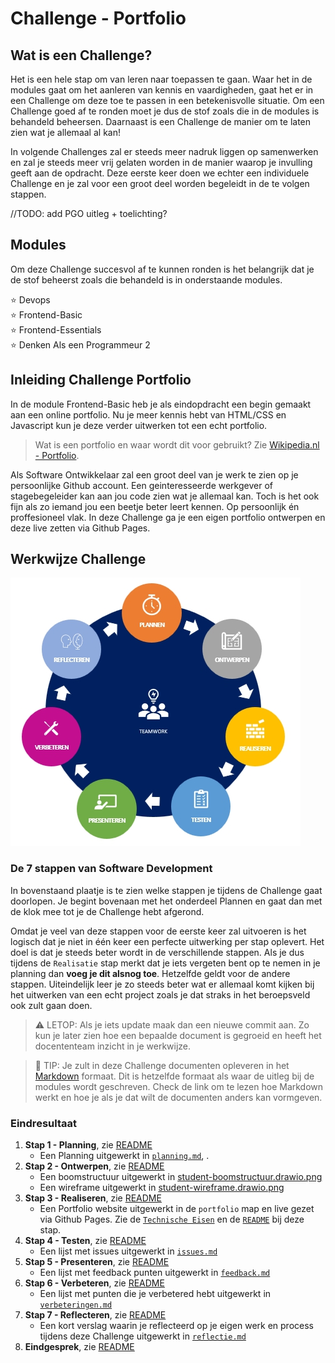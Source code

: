 # Challenge - Portfolio

## Wat is een Challenge?

Het is een hele stap om van leren naar toepassen te gaan. Waar het in de modules gaat om het aanleren van kennis en vaardigheden, gaat het er in een Challenge om deze toe te passen in een betekenisvolle situatie. Om een Challenge goed af te ronden moet je dus de stof zoals die in de modules is behandeld beheersen. Daarnaast is een Challenge de manier om te laten zien wat je allemaal al kan!

In volgende Challenges zal er steeds meer nadruk liggen op samenwerken en zal je steeds meer vrij gelaten worden in de manier waarop je invulling geeft aan de opdracht. Deze eerste keer doen we echter een individuele Challenge en je zal voor een groot deel worden begeleidt in de te volgen stappen.

//TODO: add PGO uitleg + toelichting?

## Modules

Om deze Challenge succesvol af te kunnen ronden is het belangrijk dat je de stof beheerst zoals die behandeld is in onderstaande modules.

:star: Devops  
:star: Frontend-Basic  
:star: Frontend-Essentials  
:star: Denken Als een Programmeur 2  

## Inleiding Challenge Portfolio

In de module Frontend-Basic heb je als eindopdracht een begin gemaakt aan een online portfolio. Nu je meer kennis hebt van HTML/CSS en Javascript kun je deze verder uitwerken tot een echt portfolio.

> Wat is een portfolio en waar wordt dit voor gebruikt? Zie [Wikipedia.nl - Portfolio](https://nl.wikipedia.org/wiki/Portfolio).

Als Software Ontwikkelaar zal een groot deel van je werk te zien op je persoonlijke Github account. Een geinteresseerde werkgever of stagebegeleider kan aan jou code zien wat je allemaal kan. Toch is het ook fijn als zo iemand jou een beetje beter leert kennen. Op persoonlijk én proffesioneel vlak. In deze Challenge ga je een eigen portfolio ontwerpen en deze live zetten via Github Pages.

## Werkwijze Challenge

![7 Stappen van Software Development](img/7-stappen.jpg)

### De 7 stappen van Software Development
In bovenstaand plaatje is te zien welke stappen je tijdens de Challenge gaat doorlopen. Je begint bovenaan met het onderdeel Plannen en gaat dan met de klok mee tot je de Challenge hebt afgerond. 

Omdat je veel van deze stappen voor de eerste keer zal uitvoeren is het logisch dat je niet in één keer een perfecte uitwerking per stap oplevert. Het doel is dat je steeds beter wordt in de verschillende stappen. Als je dus tijdens de `Realisatie` stap merkt dat je iets vergeten bent op te nemen in je planning dan **voeg je dit alsnog toe**. Hetzelfde geldt voor de andere stappen. Uiteindelijk leer je zo steeds beter wat er allemaal komt kijken bij het uitwerken van een echt project zoals je dat straks in het beroepsveld ook zult gaan doen.

> :warning: LETOP: Als je iets update maak dan een nieuwe commit aan. Zo kun je later zien hoe een bepaalde document is gegroeid en heeft het docententeam inzicht in je werkwijze.

> :rocket: TIP: Je zult in deze Challenge documenten opleveren in het [Markdown](https://guides.github.com/features/mastering-markdown/) formaat. Dit is hetzelfde formaat als waar de uitleg bij de modules wordt geschreven. Check de link om te lezen hoe Markdown werkt en hoe je als je dat wilt de documenten anders kan vormgeven.

### Eindresultaat

1. **Stap 1 - Planning**, zie [README](01-Challenge/Taak01-Plannen/README.md)
   - Een Planning uitgewerkt in [`planning.md`](01-Challenge/Taak01-Planning/planning.md), .
2. **Stap 2 - Ontwerpen**, zie [README](01-Challenge/Taak02-Ontwerpen/README.md)
   - Een boomstructuur uitgewerkt in [student-boomstructuur.drawio.png](01-Challenge/Taak02-Ontwerpen/student-boomstructuur.drawio.png)
   - Een wireframe uitgewerkt in [student-wireframe.drawio.png](01-Challenge/Taak02-Ontwerpen/student-wireframe.drawio.png)
3. **Stap 3 - Realiseren**, zie [README](01-Challenge/Taak03-Realiseren/README.md)
   - Een Portfolio website uitgewerkt in de `portfolio` map en live gezet via Github Pages. Zie de [`Technische Eisen`](01-Challenge/Taak03-Realiseren/portfolio-technische-eisen.md) en de [`README`](/01-Challenge/Taak03-Realiseren/README.md) bij deze stap.
4. **Stap 4 - Testen**, zie [README](01-Challenge/Taak04-Testen/README.md)
   - Een lijst met issues uitgewerkt in [`issues.md`](01-Challenge/Taak04-Testen/issues.md)
5. **Stap 5 - Presenteren**, zie [README](01-Challenge/Taak05-Presenteren/README.md)
   - Een lijst met feedback punten uitgewerkt in [`feedback.md`](/01-Challenge/Taak05-Presenteren/feedback.md)
6. **Stap 6 - Verbeteren**, zie [README](01-Challenge/Taak06-Verbeteren/README.md)
   - Een lijst met punten die je verbetered hebt uitgewerkt in [`verbeteringen.md`](01-Challenge/Taak06-Verbeteren/verbeteringen.md) 
7. **Stap 7 - Reflecteren**, zie [README](01-Challenge/Taak07-Reflecteren/README.md)
   - Een kort verslag waarin je reflecteerd op je eigen werk en process tijdens deze Challenge uitgewerkt in [`reflectie.md`](01-Challenge/Taak07-Reflecteren/reflectie.md)
8. **Eindgesprek**, zie [README](01-Challenge/Taak01-Plannen/README.md)